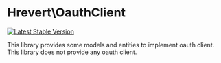 Hrevert\OauthClient
===========================
[![Latest Stable Version](https://poser.pugx.org/hrevert/ht-league-oauth-client-module/version.svg)](https://packagist.org/packages/hrevert/ht-league-oauth-client-module)

This library provides some models and entities to implement oauth client. This library does not provide any oauth client.
